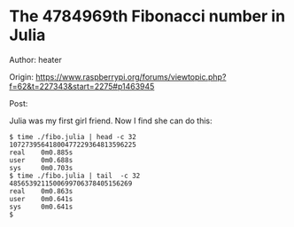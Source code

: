 # The 4784969th Fibonacci number in Julia

Author: heater

Origin: https://www.raspberrypi.org/forums/viewtopic.php?f=62&t=227343&start=2275#p1463945

Post:

Julia was my first girl friend. Now I find she can do this:

    $ time ./fibo.julia | head -c 32
    10727395641800477229364813596225
    real    0m0.885s
    user    0m0.688s
    sys     0m0.703s
    $ time ./fibo.julia | tail  -c 32
    4856539211500699706378405156269
    real    0m0.863s
    user    0m0.641s
    sys     0m0.641s
    $




